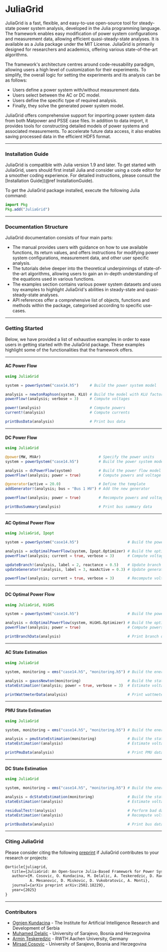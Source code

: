 # JuliaGrid

JuliaGrid is a fast, flexible, and easy-to-use open-source tool for steady-state power system analysis, developed in the Julia programming language. The framework enables easy modification of power system configurations and measurement data, allowing efficient quasi-steady-state analyses. It is available as a Julia package under the MIT License. JuliaGrid is primarily designed for researchers and academics, offering various state-of-the-art algorithms.

The framework's architecture centres around code-reusability paradigm, allowing users a high level of customization for their experiments. To simplify, the overall logic for setting the experiments and its analysis can be as follows:
* Users define a power system with/without measurement data.
* Users select between the AC or DC model.
* Users define the specific type of required analysis.
* Finally, they solve the generated power system model.

JuliaGrid offers comprehensive support for importing power system data from both Matpower and PSSE case files. In addition to data import, it provides tools for constructing detailed models of power systems and associated measurements. To accelerate future data access, it also enables saving processed data in the efficient HDF5 format.

---

### Installation Guide
JuliaGrid is compatible with Julia version 1.9 and later. To get started with JuliaGrid, users should first install Julia and consider using a code editor for a smoother coding experience. For detailed instructions, please consult the [Installation Guide](@ref InstallationGuide).

To get the JuliaGrid package installed, execute the following Julia command:
```julia
import Pkg
Pkg.add("JuliaGrid")
```

---

### Documentation Structure
JuliaGrid documentation consists of four main parts:
* The manual provides users with guidance on how to use available functions, its return values, and offers instructions for modifying power system configurations, measurement data, and other user specific analysis.
* The tutorials delve deeper into the theoretical underpinnings of state-of-the-art algorithms, allowing users to gain an in-depth understanding of the equations used in various functions.
* The examples section contains various power system datasets and uses toy examples to highlight JuliaGrid's abilities in steady-state and quasi-steady-state analyses.
* API references offer a comprehensive list of objects, functions and methods within the package, categorised according to specific use-cases.

---

### Getting Started
Below, we have provided a list of exhaustive examples in order to ease users in getting started with the JuliaGrid package. These examples highlight some of the functionalities that the framework offers.

---

#### AC Power Flow
```julia
using JuliaGrid

system = powerSystem("case14.h5")     # Build the power system model

analysis = newtonRaphson(system, KLU) # Build the model with KLU factorization
powerFlow!(analysis; verbose = 3)     # Compute voltages

power!(analysis)                      # Compute powers
current!(analysis)                    # Compute currents

printBusData(analysis)                # Print bus data
```

---

#### DC Power Flow
```julia
using JuliaGrid

@power(MW, MVAr)                          # Specify the power units
system = powerSystem("case14.h5")         # Build the power system model

analysis = dcPowerFlow(system)            # Build the power flow model
powerFlow!(analysis; power = true)        # Compute powers and voltage angles

@generator(active = 20.0)                 # Define the template
addGenerator!(analysis; bus = "Bus 1 HV") # Add the new generator

powerFlow!(analysis; power = true)        # Recompute powers and voltage angles

printBusSummary(analysis)                 # Print bus summary data
```

---

#### AC Optimal Power Flow
```julia
using JuliaGrid, Ipopt

system = powerSystem("case14.h5")                      # Build the power system model

analysis = acOptimalPowerFlow(system, Ipopt.Optimizer) # Build the optimal power flow model
powerFlow!(analysis; current = true, verbose = 3)      # Compute voltages and currents

updateBranch!(analysis, label = 2, reactance = 0.5)    # Update branch parameters
updateGenerator!(analysis, label = 3, maxActive = 0.3) # Update generator parameters

powerFlow!(analysis; current = true, verbose = 3)      # Recompute voltages and currents
```

---

#### DC Optimal Power Flow
```julia
using JuliaGrid, HiGHS

system = powerSystem("case14.h5")                      # Build the power system model

analysis = dcOptimalPowerFlow(system, HiGHS.Optimizer) # Build the optimal power flow model
powerFlow!(analysis; power = true)                     # Compute powers and voltage angles

printBranchData(analysis)                              # Print branch data
```

---

#### AC State Estimation
```julia
using JuliaGrid

system, monitoring = ems("case14.h5", "monitoring.h5") # Build the energy management system

analysis = gaussNewton(monitoring)                     # Build the state estimation model
stateEstimation!(analysis; power = true, verbose = 3)  # Estimate voltages and powers

printWattmeterData(analysis)                           # Print wattmeter data
```
---

#### PMU State Estimation
```julia
using JuliaGrid

system, monitoring = ems("case14.h5", "monitoring.h5") # Build the energy management system

analysis = pmuStateEstimation(monitoring)              # Build the state estimation model
stateEstimation!(analysis)                             # Estimate voltages

printPmuData(analysis)                                 # Print PMU data
```

---

#### DC State Estimation
```julia
using JuliaGrid

system, monitoring = ems("case14.h5", "monitoring.h5") # Build the energy management system

analysis = dcStateEstimation(monitoring)               # Build the state estimation model
stateEstimation!(analysis)                             # Estimate voltage angles

residualTest!(analysis)                                # Perform bad data analysis
stateEstimation!(analysis)                             # Recompute voltage angles

printBusData(analysis)                                 # Print bus data
```

---

### Citing JuliaGrid
Please consider citing the following [preprint](https://arxiv.org/abs/2502.18229) if JuliaGrid contributes to your research or projects:
```latex
@article{juliagrid,
   title={JuliaGrid: An Open-Source Julia-Based Framework for Power System State Estimation},
   author={M. Cosovic, O. Kundacina, M. Delalic, A. Teskeredzic, D. Raca,
           A. Mesanovic, D. Miskovic, D. Vukobratovic, A. Monti},
   journal={arXiv preprint arXiv:2502.18229},
   year={2025}
}
```

---

### Contributors
 - [Ognjen Kundacina](https://www.linkedin.com/in/ognjen-kundacina-machine-learning-guy/) - The Institute for Artificial Intelligence Research and Development of Serbia
 - [Muhamed Delalic](https://www.linkedin.com/in/muhameddelalic/) - University of Sarajevo, Bosnia and Herzegovina
 - [Armin Teskeredzic](https://www.linkedin.com/in/armin-teskered%C5%BEi%C4%87-69a099231/) - RWTH Aachen University, Germany
 - [Mirsad Cosovic](https://www.linkedin.com/in/mirsad-cosovic-5a4972a9/) - University of Sarajevo, Bosnia and Herzegovina